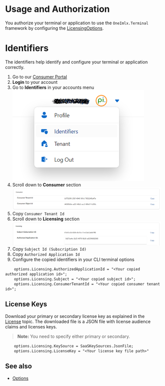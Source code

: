 # Usage and Authorization

You authorize your terminal or application to use the `OneImlx.Terminal` framework by configuring the [LicensingOptions](xref:OneImlx.Terminal.Configuration.Options.LicensingOptions).

# Identifiers
The identifiers help identify and configure your terminal or application correctly.

1. Go to our [Consumer Portal](https://consumer.perpetualintelligence.com/)
2. **Login** to your account
3. Go to **Identifiers** in your accounts menu
![Identifiers](../../../images/terminal/licensing/profile-identifiers.png)
4. Scroll down to **Consumer** section
![Licensing](../../../images/terminal/licensing/identifiers-consumers.png)
5. Copy `Consumer Tenant Id`
6. Scroll down to **Licensing** section
![Licensing](../../../images/terminal/licensing/identifiers-licensing.png)
7. Copy `Subject Id (Subscription Id)`
8. Copy `Authorized Application Id`
9. Configure the copied identifiers in your CLI terminal options

```
    options.Licensing.AuthorizedApplicationId = "<Your copied authorized application id>";
    options.Licensing.Subject = "<Your copied subject id>";
    options.Licensing.ConsumerTenantId = "<Your copied consumer tenant id>";
```

## License Keys
Download your primary or secondary license key as explained in the [License](license.md) topic. The downloaded file is a JSON file with license audience claims and licenses keys.

> **Note:** You need to specify either primary or secondary.

```
    options.Licensing.KeySource = SaaSKeySources.JsonFile;
    options.Licensing.LicenseKey = "<Your license key file path>"
```

## See also
- [Options](../configuration/options.md)